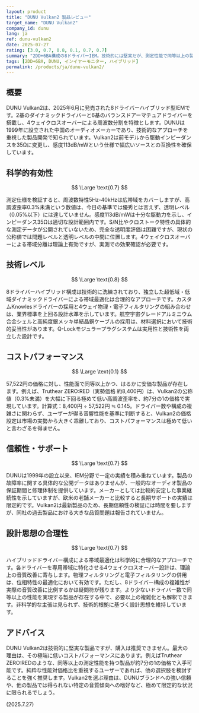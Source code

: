 ```yaml
---
layout: product
title: "DUNU Vulkan2 製品レビュー"
target_name: "DUNU Vulkan2"
company_id: dunu
lang: ja
ref: dunu-vulkan2
date: 2025-07-27
rating: [3.0, 0.7, 0.8, 0.1, 0.7, 0.7]
summary: "2DD+6BA構成の8ドライバーIEM。技術的には堅実だが、測定性能で同等以上の製品が1/7程度の価格で存在するため、コストパフォーマンスは無視できないレベルで低い。"
tags: [2DD+6BA, DUNU, インイヤーモニター, ハイブリッド]
permalink: /products/ja/dunu-vulkan2/
---
```

## 概要

DUNU Vulkan2は、2025年6月に発売された8ドライバーハイブリッド型IEMです。2基のダイナミックドライバーと6基のバランスドアーマチュアドライバーを搭載し、4ウェイクロスオーバーによる周波数分割を特徴とします。DUNUは1999年に設立された中国のオーディオメーカーであり、技術的なアプローチを重視した製品開発で知られています。Vulkan2は前モデルから駆動インピーダンスを35Ωに変更し、感度113dB/mWという仕様で幅広いソースとの互換性を確保しています。

## 科学的有効性

$$ \Large \text{0.7} $$

測定仕様を検証すると、周波数特性5Hz-40kHzは広帯域をカバーしますが、高調波歪率0.3%未満という数値は、今日の基準では優秀とは言えず、透明レベル（0.05%以下）には達していません。感度113dB/mWは十分な駆動力を示し、インピーダンス35Ωは適切な設計範囲内です。S/N比やクロストーク特性の具体的な測定データが公開されていないため、完全な透明度評価は困難ですが、現状の公称値では問題レベルと透明レベルの中間に位置します。4ウェイクロスオーバーによる帯域分離は理論上有効ですが、実測での効果確認が必要です。

## 技術レベル

$$ \Large \text{0.8} $$

8ドライバーハイブリッド構成は技術的に洗練されており、独立した超低域・低域ダイナミックドライバーによる帯域最適化は合理的なアプローチです。カスタムKnowlesドライバーの採用と4ウェイ物理・電子フィルタリングの組み合わせは、業界標準を上回る設計水準を示しています。航空宇宙グレードアルミニウム合金シェルと高純度銀メッキ単結晶銅ケーブルの採用は、材料選択において技術的妥当性があります。Q-Lockモジュラープラグシステムは実用性と技術性を両立した設計です。

## コストパフォーマンス

$$ \Large \text{0.1} $$

57,522円の価格に対し、性能面で同等以上かつ、はるかに安価な製品が存在します。例えば、Truthear ZERO:RED（実勢価格 約8,400円）は、Vulkan2の公称値（0.3%未満）を大幅に下回る極めて低い高調波歪率を、約7分の1の価格で実現しています。計算式：8,400円 ÷ 57,522円 ≒ 0.145。ドライバー数や構成の複雑さに関わらず、ユーザーが得る音響性能を基準に判断すると、Vulkan2の価格設定は市場の実勢から大きく乖離しており、コストパフォーマンスは極めて低いと言わざるを得ません。

## 信頼性・サポート

$$ \Large \text{0.7} $$

DUNUは1999年の設立以来、IEM分野で一定の実績を積み重ねています。製品の故障率に関する具体的な公開データはありませんが、一般的なオーディオ製品の保証期間と修理体制を提供しています。メーカーとしては比較的安定した事業継続性を示していますが、欧米の老舗メーカーと比較すると長期サポートの実績は限定的です。Vulkan2は最新製品のため、長期信頼性の検証には時間を要しますが、同社の過去製品における大きな品質問題は報告されていません。

## 設計思想の合理性

$$ \Large \text{0.7} $$

ハイブリッドドライバー構成による帯域最適化は科学的に合理的なアプローチです。各ドライバーを専用帯域に特化させる4ウェイクロスオーバー設計は、理論上の音質改善に寄与します。物理フィルタリングと電子フィルタリングの併用は、位相特性の最適化において有効です。ただし、8ドライバー構成の複雑性が実際の音質改善に比例するかは疑問符が残ります。より少ないドライバー数で同等以上の性能を実現する製品が存在する中で、必要以上の複雑化とも解釈できます。非科学的な主張は見られず、技術的根拠に基づく設計思想を維持しています。

## アドバイス

DUNU Vulkan2は技術的に堅実な製品ですが、購入は推奨できません。最大の理由は、その極端に低いコストパフォーマンスにあります。例えばTruthear ZERO:REDのような、同等以上の測定性能を持つ製品が約7分の1の価格で入手可能です。純粋な性能対価格比を重視するユーザーであれば、他の選択肢を検討することを強く推奨します。Vulkan2を選ぶ理由は、DUNUブランドへの強い信頼や、他の製品では得られない特定の音質傾向への嗜好など、極めて限定的な状況に限られるでしょう。

(2025.7.27)
